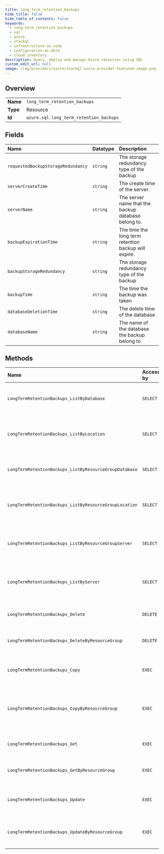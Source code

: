 ```yaml
---
title: long_term_retention_backups
hide_title: false
hide_table_of_contents: false
keywords:
  - long_term_retention_backups
  - sql
  - azure    
  - stackql
  - infrastructure-as-code
  - configuration-as-data
  - cloud inventory
description: Query, deploy and manage Azure resources using SQL
custom_edit_url: null
image: /img/providers/azure/stackql-azure-provider-featured-image.png
---
```

  
    

## Overview
<table><tbody>
<tr><td><b>Name</b></td><td><code>long_term_retention_backups</code></td></tr>
<tr><td><b>Type</b></td><td>Resource</td></tr>
<tr><td><b>Id</b></td><td><code>azure.sql.long_term_retention_backups</code></td></tr>
</tbody></table>

## Fields
| Name | Datatype | Description |
|:-----|:---------|:------------|
| `requestedBackupStorageRedundancy` | `string` | The storage redundancy type of the backup |
| `serverCreateTime` | `string` | The create time of the server. |
| `serverName` | `string` | The server name that the backup database belong to. |
| `backupExpirationTime` | `string` | The time the long term retention backup will expire. |
| `backupStorageRedundancy` | `string` | The storage redundancy type of the backup |
| `backupTime` | `string` | The time the backup was taken |
| `databaseDeletionTime` | `string` | The delete time of the database |
| `databaseName` | `string` | The name of the database the backup belong to |
## Methods
| Name | Accessible by | Required Params | Description |
|:-----|:--------------|:----------------|:------------|
| `LongTermRetentionBackups_ListByDatabase` | `SELECT` | `locationName, longTermRetentionDatabaseName, longTermRetentionServerName, subscriptionId` | Lists all long term retention backups for a database. |
| `LongTermRetentionBackups_ListByLocation` | `SELECT` | `locationName, subscriptionId` | Lists the long term retention backups for a given location. |
| `LongTermRetentionBackups_ListByResourceGroupDatabase` | `SELECT` | `locationName, longTermRetentionDatabaseName, longTermRetentionServerName, resourceGroupName, subscriptionId` | Lists all long term retention backups for a database. |
| `LongTermRetentionBackups_ListByResourceGroupLocation` | `SELECT` | `locationName, resourceGroupName, subscriptionId` | Lists the long term retention backups for a given location. |
| `LongTermRetentionBackups_ListByResourceGroupServer` | `SELECT` | `locationName, longTermRetentionServerName, resourceGroupName, subscriptionId` | Lists the long term retention backups for a given server. |
| `LongTermRetentionBackups_ListByServer` | `SELECT` | `locationName, longTermRetentionServerName, subscriptionId` | Lists the long term retention backups for a given server. |
| `LongTermRetentionBackups_Delete` | `DELETE` | `backupName, locationName, longTermRetentionDatabaseName, longTermRetentionServerName, subscriptionId` | Deletes a long term retention backup. |
| `LongTermRetentionBackups_DeleteByResourceGroup` | `DELETE` | `backupName, locationName, longTermRetentionDatabaseName, longTermRetentionServerName, resourceGroupName, subscriptionId` | Deletes a long term retention backup. |
| `LongTermRetentionBackups_Copy` | `EXEC` | `backupName, locationName, longTermRetentionDatabaseName, longTermRetentionServerName, subscriptionId` | Copy an existing long term retention backup. |
| `LongTermRetentionBackups_CopyByResourceGroup` | `EXEC` | `backupName, locationName, longTermRetentionDatabaseName, longTermRetentionServerName, resourceGroupName, subscriptionId` | Copy an existing long term retention backup to a different server. |
| `LongTermRetentionBackups_Get` | `EXEC` | `backupName, locationName, longTermRetentionDatabaseName, longTermRetentionServerName, subscriptionId` | Gets a long term retention backup. |
| `LongTermRetentionBackups_GetByResourceGroup` | `EXEC` | `backupName, locationName, longTermRetentionDatabaseName, longTermRetentionServerName, resourceGroupName, subscriptionId` | Gets a long term retention backup. |
| `LongTermRetentionBackups_Update` | `EXEC` | `backupName, locationName, longTermRetentionDatabaseName, longTermRetentionServerName, subscriptionId` | Updates an existing long term retention backup. |
| `LongTermRetentionBackups_UpdateByResourceGroup` | `EXEC` | `backupName, locationName, longTermRetentionDatabaseName, longTermRetentionServerName, resourceGroupName, subscriptionId` | Updates an existing long term retention backup. |
